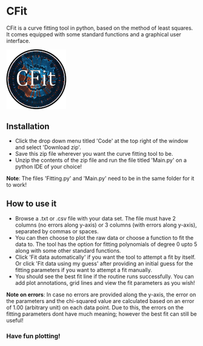 # CFit
CFit is a curve fitting tool in python, based on the method of least squares. It comes equipped with some standard functions and a graphical user interface.

<img src="https://github.com/JitenDhandha/CFit/blob/master/CFit.png" width="31.4%" height="31.4%">

## Installation
- Click the drop down menu titled 'Code' at the top right of the window and select 'Download zip'.
- Save this zip file wherever you want the curve fitting tool to be.
- Unzip the contents of the zip file and run the file titled 'Main.py' on a python IDE of your choice!

**Note**: The files 'Fitting.py' and 'Main.py' need to be in the same folder for it to work!

## How to use it
- Browse a .txt or .csv file with your data set. The file must have 2 columns (no errors along y-axis) or 3 columns (with errors along y-axis), separated by commas or spaces. 
- You can then choose to plot the raw data or choose a function to fit the data to. The tool has the option for fitting polynomials of degree 0 upto 5 along with some other standard functions.
- Click 'Fit data automatically' if you want the tool to attempt a fit by itself. Or click 'Fit data using my guess' after providing an initial guess for the fitting parameters if you want to attempt a fit manually.
- You should see the best fit line if the routine runs successfully. You can add plot annotations, grid lines and view the fit parameters as you wish!

**Note on errors**: In case no errors are provided along the y-axis, the error on the parameters and the chi-squared value are calculated based on an error of 1.00 (arbitrary unit) on each data point. Due to this, the errors on the fitting parameters dont have much meaning; however the best fit can still be useful!


### Have fun plotting!
